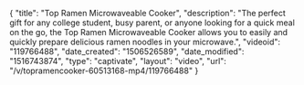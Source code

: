 {
    "title": "Top Ramen Microwaveable Cooker",
    "description": "The perfect gift for any college student, busy parent, or anyone looking for a quick meal on the go, the Top Ramen Microwaveable Cooker allows you to easily and quickly prepare delicious ramen noodles in your microwave.",
    "videoid": "119766488",
    "date_created": "1506526589",
    "date_modified": "1516743874",
    "type": "captivate",
    "layout": "video",
    "url": "\/v\/topramencooker-60513168-mp4\/119766488"
}